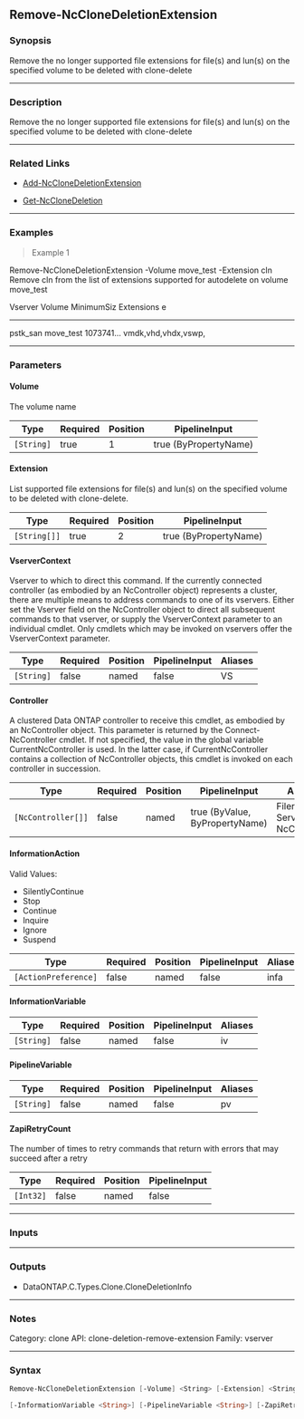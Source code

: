 Remove-NcCloneDeletionExtension
-------------------------------

### Synopsis
Remove the no longer supported file extensions for file(s) and lun(s) on the specified volume to be deleted with clone-delete

---

### Description

Remove the no longer supported file extensions for file(s) and lun(s) on the specified volume to be deleted with clone-delete

---

### Related Links
* [Add-NcCloneDeletionExtension](Add-NcCloneDeletionExtension)

* [Get-NcCloneDeletion](Get-NcCloneDeletion)

---

### Examples
> Example 1

Remove-NcCloneDeletionExtension -Volume move_test -Extension cln
Remove cln from the list of extensions supported for autodelete on volume move_test

Vserver                        Volume                         MinimumSiz Extensions
                                                              e
-------                        ------                         ---------- ----------
pstk_san                       move_test                      1073741... vmdk,vhd,vhdx,vswp,

---

### Parameters
#### **Volume**
The volume name

|Type      |Required|Position|PipelineInput        |
|----------|--------|--------|---------------------|
|`[String]`|true    |1       |true (ByPropertyName)|

#### **Extension**
List supported file extensions for file(s) and lun(s) on the specified volume to be deleted with clone-delete.

|Type        |Required|Position|PipelineInput        |
|------------|--------|--------|---------------------|
|`[String[]]`|true    |2       |true (ByPropertyName)|

#### **VserverContext**
Vserver to which to direct this command.  If the currently connected controller (as embodied by an NcController object) represents a cluster, there are multiple means to address commands to one of its vservers.  Either set the Vserver field on the NcController object to direct all subsequent commands to that vserver, or supply the VserverContext parameter to an individual cmdlet.  Only cmdlets which may be invoked on vservers offer the VserverContext parameter.

|Type      |Required|Position|PipelineInput|Aliases|
|----------|--------|--------|-------------|-------|
|`[String]`|false   |named   |false        |VS     |

#### **Controller**
A clustered Data ONTAP controller to receive this cmdlet, as embodied by an NcController object.  This parameter is returned by the Connect-NcController cmdlet.  If not specified, the value in the global variable CurrentNcController is used.  In the latter case, if CurrentNcController contains a collection of NcController objects, this cmdlet is invoked on each controller in succession.

|Type              |Required|Position|PipelineInput                 |Aliases                          |
|------------------|--------|--------|------------------------------|---------------------------------|
|`[NcController[]]`|false   |named   |true (ByValue, ByPropertyName)|Filer<br/>Server<br/>NcController|

#### **InformationAction**

Valid Values:

* SilentlyContinue
* Stop
* Continue
* Inquire
* Ignore
* Suspend

|Type                |Required|Position|PipelineInput|Aliases|
|--------------------|--------|--------|-------------|-------|
|`[ActionPreference]`|false   |named   |false        |infa   |

#### **InformationVariable**

|Type      |Required|Position|PipelineInput|Aliases|
|----------|--------|--------|-------------|-------|
|`[String]`|false   |named   |false        |iv     |

#### **PipelineVariable**

|Type      |Required|Position|PipelineInput|Aliases|
|----------|--------|--------|-------------|-------|
|`[String]`|false   |named   |false        |pv     |

#### **ZapiRetryCount**
The number of times to retry commands that return with errors that may succeed after a retry

|Type     |Required|Position|PipelineInput|
|---------|--------|--------|-------------|
|`[Int32]`|false   |named   |false        |

---

### Inputs

---

### Outputs
* DataONTAP.C.Types.Clone.CloneDeletionInfo

---

### Notes
Category: clone
API: clone-deletion-remove-extension
Family: vserver

---

### Syntax
```PowerShell
Remove-NcCloneDeletionExtension [-Volume] <String> [-Extension] <String[]> [-VserverContext <String>] [-Controller <NcController[]>] [-InformationAction <ActionPreference>] 
```
```PowerShell
[-InformationVariable <String>] [-PipelineVariable <String>] [-ZapiRetryCount <Int32>] [<CommonParameters>]
```
